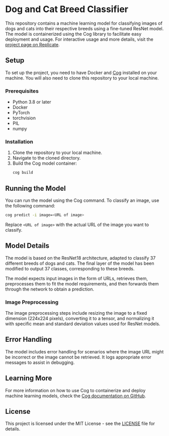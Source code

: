 # Dog and Cat Breed Classifier

This repository contains a machine learning model for classifying images of dogs and cats into their respective breeds using a fine-tuned ResNet model. The model is containerized using the Cog library to facilitate easy deployment and usage. For interactive usage and more details, visit the [project page on Replicate](https://replicate.com/mopineyro/resnet_breeds_finetuned).

## Setup

To set up the project, you need to have Docker and [Cog](https://github.com/replicate/cog?tab=readme-ov-file#install) installed on your machine. You will also need to clone this repository to your local machine.

### Prerequisites

- Python 3.8 or later
- Docker
- PyTorch
- torchvision
- PIL
- numpy

### Installation

1. Clone the repository to your local machine.
2. Navigate to the cloned directory.
3. Build the Cog model container:
   ```bash
   cog build
   ```

## Running the Model

You can run the model using the Cog command. To classify an image, use the following command:

```bash
cog predict -i image=<URL of image>
```

Replace `<URL of image>` with the actual URL of the image you want to classify.

## Model Details

The model is based on the ResNet18 architecture, adapted to classify 37 different breeds of dogs and cats. The final layer of the model has been modified to output 37 classes, corresponding to these breeds.

The model expects input images in the form of URLs, retrieves them, preprocesses them to fit the model requirements, and then forwards them through the network to obtain a prediction.

### Image Preprocessing

The image preprocessing steps include resizing the image to a fixed dimension (224x224 pixels), converting it to a tensor, and normalizing it with specific mean and standard deviation values used for ResNet models.

## Error Handling

The model includes error handling for scenarios where the image URL might be incorrect or the image cannot be retrieved. It logs appropriate error messages to assist in debugging.

## Learning More

For more information on how to use Cog to containerize and deploy machine learning models, check the [Cog documentation on GitHub](https://github.com/replicate/cog).

## License

This project is licensed under the MIT License - see the [LICENSE](LICENSE) file for details.